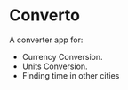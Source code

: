 # Converto
A converter app for:

- Currency Conversion.
- Units Conversion.
- Finding time in other cities